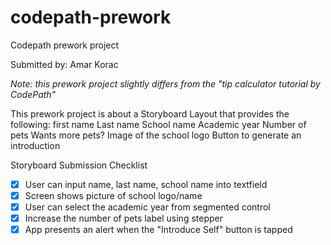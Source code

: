 # codepath-prework
 Codepath prework project 

Submitted by: Amar Korac

*Note: this prework project slightly differs from the "tip calculator tutorial by CodePath"*

This prework project is about a Storyboard Layout that provides the following:
first name
Last name
School name
Academic year
Number of pets
Wants more pets?
Image of the school logo
Button to generate an introduction

Storyboard Submission Checklist
* [x] User can input name, last name, school name into textfield 
* [x] Screen shows picture of school logo/name
* [x] User can select the academic year from segmented control
* [x] Increase the number of pets label using stepper
* [x] App presents an alert when the "Introduce Self" button is tapped
